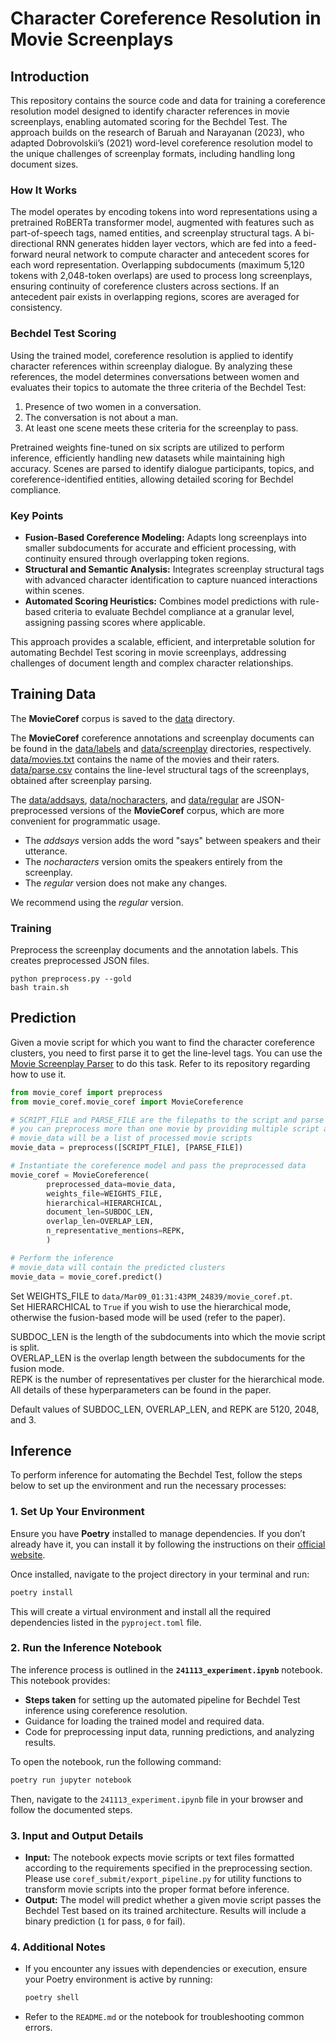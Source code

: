 # Character Coreference Resolution in Movie Screenplays

## Introduction

This repository contains the source code and data for training a coreference resolution model designed to identify character references in movie screenplays, enabling automated scoring for the Bechdel Test. The approach builds on the research of Baruah and Narayanan (2023), who adapted Dobrovolskii’s (2021) word-level coreference resolution model to the unique challenges of screenplay formats, including handling long document sizes.

### How It Works
The model operates by encoding tokens into word representations using a pretrained RoBERTa transformer model, augmented with features such as part-of-speech tags, named entities, and screenplay structural tags. A bi-directional RNN generates hidden layer vectors, which are fed into a feed-forward neural network to compute character and antecedent scores for each word representation. Overlapping subdocuments (maximum 5,120 tokens with 2,048-token overlaps) are used to process long screenplays, ensuring continuity of coreference clusters across sections. If an antecedent pair exists in overlapping regions, scores are averaged for consistency.

### Bechdel Test Scoring
Using the trained model, coreference resolution is applied to identify character references within screenplay dialogue. By analyzing these references, the model determines conversations between women and evaluates their topics to automate the three criteria of the Bechdel Test:
1. Presence of two women in a conversation.
2. The conversation is not about a man.
3. At least one scene meets these criteria for the screenplay to pass.

Pretrained weights fine-tuned on six scripts are utilized to perform inference, efficiently handling new datasets while maintaining high accuracy. Scenes are parsed to identify dialogue participants, topics, and coreference-identified entities, allowing detailed scoring for Bechdel compliance.

### Key Points
- **Fusion-Based Coreference Modeling:** Adapts long screenplays into smaller subdocuments for accurate and efficient processing, with continuity ensured through overlapping token regions.
- **Structural and Semantic Analysis:** Integrates screenplay structural tags with advanced character identification to capture nuanced interactions within scenes.
- **Automated Scoring Heuristics:** Combines model predictions with rule-based criteria to evaluate Bechdel compliance at a granular level, assigning passing scores where applicable.

This approach provides a scalable, efficient, and interpretable solution for automating Bechdel Test scoring in movie screenplays, addressing challenges of document length and complex character relationships.


## Training Data

The __MovieCoref__ corpus is saved to the [data](data/) directory.

The __MovieCoref__ coreference annotations and screenplay documents can be found in the [data/labels](data/labels/) 
and [data/screenplay](data/screenplay/) directories, respectively.
[data/movies.txt](data/movies.txt) contains the name of the movies and their raters.
[data/parse.csv](data/parse.csv) contains the line-level structural tags of the screenplays, obtained after 
screenplay parsing.

The [data/addsays](data/addsays/), [data/nocharacters](data/nocharacters/), and [data/regular](data/regular/) 
are JSON-preprocessed versions of the __MovieCoref__ corpus, which are more convenient for programmatic usage.

- The _addsays_ version adds the word "says" between speakers and their utterance.
- The _nocharacters_ version omits the speakers entirely from the screenplay.
- The _regular_ version does not make any changes.

We recommend using the _regular_ version.

### Training

Preprocess the screenplay documents and the annotation labels.
This creates preprocessed JSON files.

```
python preprocess.py --gold
bash train.sh
```

## Prediction

Given a movie script for which you want to find the character coreference clusters, you need to first parse it to
get the line-level tags.
You can use the [Movie Screenplay Parser](https://github.com/usc-sail/mica-screenplay-parser) to do this task.
Refer to its repository regarding how to use it.

```python
from movie_coref import preprocess
from movie_coref.movie_coref import MovieCoreference

# SCRIPT_FILE and PARSE_FILE are the filepaths to the script and parse file
# you can preprocess more than one movie by providing multiple script and parse files
# movie_data will be a list of processed movie scripts
movie_data = preprocess([SCRIPT_FILE], [PARSE_FILE])

# Instantiate the coreference model and pass the preprocessed data
movie_coref = MovieCoreference(
        preprocessed_data=movie_data,
        weights_file=WEIGHTS_FILE,
        hierarchical=HIERARCHICAL,
        document_len=SUBDOC_LEN,
        overlap_len=OVERLAP_LEN,
        n_representative_mentions=REPK,
        )

# Perform the inference
# movie_data will contain the predicted clusters
movie_data = movie_coref.predict()
```

Set WEIGHTS_FILE to `data/Mar09_01:31:43PM_24839/movie_coref.pt`. <br>
Set HIERARCHICAL to `True` if you wish to use the hierarchical mode, otherwise the fusion-based mode will be used
(refer to the paper).

SUBDOC_LEN is the length of the subdocuments into which the movie script is split. <br>
OVERLAP_LEN is the overlap length between the subdocuments for the fusion mode. <br>
REPK is the number of representatives per cluster for the hierarchical mode.
All details of these hyperparameters can be found in the paper.

Default values of SUBDOC_LEN, OVERLAP_LEN, and REPK are 5120, 2048, and 3.

## Inference

To perform inference for automating the Bechdel Test, follow the steps below to set up the environment and run the necessary processes:  

### 1. Set Up Your Environment  

Ensure you have **Poetry** installed to manage dependencies. If you don’t already have it, you can install it by following the instructions on their [official website](https://python-poetry.org/docs/).  

Once installed, navigate to the project directory in your terminal and run:  

```bash
poetry install
```  

This will create a virtual environment and install all the required dependencies listed in the `pyproject.toml` file.  

### 2. Run the Inference Notebook  

The inference process is outlined in the **`241113_experiment.ipynb`** notebook. This notebook provides:  
- **Steps taken** for setting up the automated pipeline for Bechdel Test inference using coreference resolution.  
- Guidance for loading the trained model and required data.  
- Code for preprocessing input data, running predictions, and analyzing results.  

To open the notebook, run the following command:  

```bash
poetry run jupyter notebook
```  

Then, navigate to the `241113_experiment.ipynb` file in your browser and follow the documented steps.  

### 3. Input and Output Details  

- **Input:** The notebook expects movie scripts or text files formatted according to the requirements specified in the preprocessing section. Please use `coref_submit/export_pipeline.py` for utility functions to transform movie scripts into the proper format before inference.
- **Output:** The model will predict whether a given movie script passes the Bechdel Test based on its trained architecture. Results will include a binary prediction (`1` for pass, `0` for fail).  

### 4. Additional Notes  

- If you encounter any issues with dependencies or execution, ensure your Poetry environment is active by running:  
  ```bash
  poetry shell
  ```  
- Refer to the `README.md` or the notebook for troubleshooting common errors.  